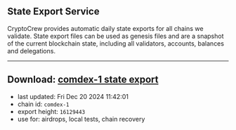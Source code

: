 ## State Export Service
CryptoCrew provides automatic daily state exports for all chains we validate. State export files can be used as genesis files and are a snapshot of the current blockchain state, including all validators, accounts, balances and delegations.

---
**Download: [comdex-1 state export](https://dl-eu2.ccvalidators.com/SERVICE/comdex/comdex-1_export_16129443.json)**
---

- last updated: Fri Dec 20 2024 11:42:01
- chain id: `comdex-1`
- export height: `16129443`
- use for: airdrops, local tests, chain recovery
